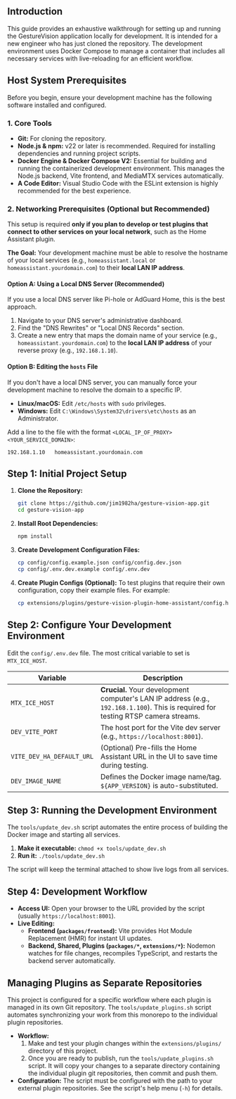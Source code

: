 ## Introduction

This guide provides an exhaustive walkthrough for setting up and running the GestureVision application locally for development. It is intended for a new engineer who has just cloned the repository. The development environment uses Docker Compose to manage a container that includes all necessary services with live-reloading for an efficient workflow.

## Host System Prerequisites

Before you begin, ensure your development machine has the following software installed and configured.

### 1. Core Tools
- **Git:** For cloning the repository.
- **Node.js & npm:** v22 or later is recommended. Required for installing dependencies and running project scripts.
- **Docker Engine & Docker Compose V2:** Essential for building and running the containerized development environment. This manages the Node.js backend, Vite frontend, and MediaMTX services automatically.
- **A Code Editor:** Visual Studio Code with the ESLint extension is highly recommended for the best experience.

### 2. Networking Prerequisites (Optional but Recommended)

This setup is required **only if you plan to develop or test plugins that connect to other services on your local network**, such as the Home Assistant plugin.

**The Goal:** Your development machine must be able to resolve the hostname of your local services (e.g., `homeassistant.local` or `homeassistant.yourdomain.com`) to their **local LAN IP address**.

#### Option A: Using a Local DNS Server (Recommended)
If you use a local DNS server like Pi-hole or AdGuard Home, this is the best approach.
1.  Navigate to your DNS server's administrative dashboard.
2.  Find the "DNS Rewrites" or "Local DNS Records" section.
3.  Create a new entry that maps the domain name of your service (e.g., `homeassistant.yourdomain.com`) to the **local LAN IP address** of your reverse proxy (e.g., `192.168.1.10`).

#### Option B: Editing the `hosts` File
If you don't have a local DNS server, you can manually force your development machine to resolve the domain to a specific IP.

- **Linux/macOS:** Edit `/etc/hosts` with `sudo` privileges.
- **Windows:** Edit `C:\Windows\System32\drivers\etc\hosts` as an Administrator.

Add a line to the file with the format `<LOCAL_IP_OF_PROXY> <YOUR_SERVICE_DOMAIN>`:
```
192.168.1.10   homeassistant.yourdomain.com
```

## Step 1: Initial Project Setup
1.  **Clone the Repository:**
    ```bash
    git clone https://github.com/jim1982ha/gesture-vision-app.git
    cd gesture-vision-app
    ```
2.  **Install Root Dependencies:**
    ```bash
    npm install
    ```
3.  **Create Development Configuration Files:**
    ```bash
    cp config/config.example.json config/config.dev.json
    cp config/.env.dev.example config/.env.dev
    ```
4.  **Create Plugin Configs (Optional):** To test plugins that require their own configuration, copy their example files. For example:
    ```bash
    cp extensions/plugins/gesture-vision-plugin-home-assistant/config.home-assistant.example.json extensions/plugins/gesture-vision-plugin-home-assistant/config.home-assistant.json
    ```

## Step 2: Configure Your Development Environment

Edit the `config/.env.dev` file. The most critical variable to set is `MTX_ICE_HOST`.

| Variable                        | Description                                                                  |
| ------------------------------- | ---------------------------------------------------------------------------- |
| `MTX_ICE_HOST`                  | **Crucial.** Your development computer's LAN IP address (e.g., `192.168.1.100`). This is required for testing RTSP camera streams. |
| `DEV_VITE_PORT`                 | The host port for the Vite dev server (e.g., `https://localhost:8001`). |
| `VITE_DEV_HA_DEFAULT_URL`       | (Optional) Pre-fills the Home Assistant URL in the UI to save time during testing. |
| `DEV_IMAGE_NAME`                | Defines the Docker image name/tag. `${APP_VERSION}` is auto-substituted. |

## Step 3: Running the Development Environment

The `tools/update_dev.sh` script automates the entire process of building the Docker image and starting all services.

1.  **Make it executable:** `chmod +x tools/update_dev.sh`
2.  **Run it:** `./tools/update_dev.sh`

The script will keep the terminal attached to show live logs from all services.

## Step 4: Development Workflow
- **Access UI:** Open your browser to the URL provided by the script (usually `https://localhost:8001`).
- **Live Editing:**
  - **Frontend (`packages/frontend`):** Vite provides Hot Module Replacement (HMR) for instant UI updates.
  - **Backend, Shared, Plugins (`packages/*`, `extensions/*`):** Nodemon watches for file changes, recompiles TypeScript, and restarts the backend server automatically.

## Managing Plugins as Separate Repositories

This project is configured for a specific workflow where each plugin is managed in its own Git repository. The `tools/update_plugins.sh` script automates synchronizing your work from this monorepo to the individual plugin repositories.

- **Workflow:**
    1. Make and test your plugin changes within the `extensions/plugins/` directory of this project.
    2. Once you are ready to publish, run the `tools/update_plugins.sh` script. It will copy your changes to a separate directory containing the individual plugin git repositories, then commit and push them.
- **Configuration:** The script must be configured with the path to your external plugin repositories. See the script's help menu (`-h`) for details.